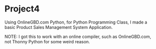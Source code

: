 # Project4
Using OnlineGBD.com Python, for Python Programming Class, I made a basic Product Sales Management System Application.

NOTE: I got this to work with an online compiler, such as OnlineGBD.com, not Thonny Python for some weird reason.
